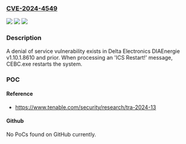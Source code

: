 ### [CVE-2024-4549](https://cve.mitre.org/cgi-bin/cvename.cgi?name=CVE-2024-4549)
![](https://img.shields.io/static/v1?label=Product&message=DIAEnergie&color=blue)
![](https://img.shields.io/static/v1?label=Version&message=0%3C%3D%201.10.1.8610%20&color=brighgreen)
![](https://img.shields.io/static/v1?label=Vulnerability&message=n%2Fa&color=brighgreen)

### Description

A denial of service vulnerability exists in Delta Electronics DIAEnergie v1.10.1.8610 and prior. When processing an 'ICS Restart!' message, CEBC.exe restarts the system.

### POC

#### Reference
- https://www.tenable.com/security/research/tra-2024-13

#### Github
No PoCs found on GitHub currently.

